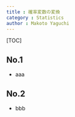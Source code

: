 ```yaml
---
title : 確率変数の変換
category : Statistics
author : Makoto Yaguchi
---
```


[TOC]

## No.1
- aaa

## No.2
- bbb

